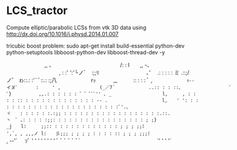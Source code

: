 # LCS_tractor
Compute elliptic/parabolic  LCSs from vtk 3D data using http://dx.doi.org/10.1016/j.physd.2014.01.007

tricubic boost problem: sudo apt-get install build-essential python-dev python-setuptools libboost-python-dev libboost-thread-dev -y

　　　 　 　 　 ,, 、
　　　　　　　　　　　　/: : l　　,, -､
　　　　　　　 　 　 , : :' ':'└ノﾞ　:;;ﾘ
　　　　　　 　 　､'　 .: : : : : ミ .::;/　　　
　　 　 　 　 　 ノ゛ ゎ::.: :'¨ﾞ::.: :;八
　　 　 　 　 rｯ　　　 ,_　　　:: : : : ﾞ ,
　　 　 　 　 `ｩ--イヌﾞ　　　　:　　　' ,
　 　 　 　 　 (_／7´ 　 　 　 　　..:: : : ::､
　　　　　　　　　　ﾞ}　　　　　　,,.: : : : : : ゛゛ﾞﾞﾞ'' ､ _
　　　　　　　　　　 l,　 　 , : : : : :: : : : : : : : : : : : : : ‐- .
　　　　　　 　 　 　 l,　　' ': : : : : : : : : : : : : : : : : : : : : : : :ﾞ'.､
　　 　 　 　 　 　 　 ヾ　　: : : : : :.:;; : : : : : : : : : : : : : : : : : :.::.
　　　　　　　　　 　 　 丶　ﾞ ､: : : : :;;: : : : : : : : : : : : : : : : : ; ;}
　　　 　 　 　 　 　 　 　 _j　　l:　 　 ;;:: : : : : : : : : : : : : ; ; ; ;;ﾐ
　　　　　　　　　　 　 ',´, , ,,,ノ l:　　彡;;; ; ; ; ; : : : : :: ; ; ; ;;;ﾐ`
　 　 　 　 　 　 　 　 　 　 , -‐'ﾞ　 ｿﾞ ' ' ' ' ' ' ' ' ﾞ ﾞ ﾞ ﾞ ﾞ ﾞ´
　　　　　　　　　 　 　 　 　`' ' ' '´